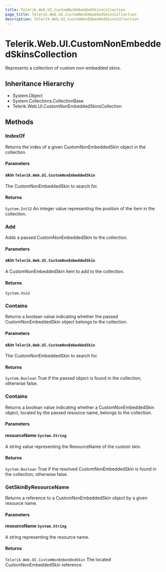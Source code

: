 ```yaml
---
title: Telerik.Web.UI.CustomNonEmbeddedSkinsCollection
page_title: Telerik.Web.UI.CustomNonEmbeddedSkinsCollection
description: Telerik.Web.UI.CustomNonEmbeddedSkinsCollection
---
```


# Telerik.Web.UI.CustomNonEmbeddedSkinsCollection

Represents a collection of custom non-embedded skins.

## Inheritance Hierarchy

* System.Object
* System.Collections.CollectionBase
* Telerik.Web.UI.CustomNonEmbeddedSkinsCollection

## Methods

###  IndexOf

Returns the index of a given CustomNonEmbeddedSkin object in the collection.

#### Parameters

#### skin `Telerik.Web.UI.CustomNonEmbeddedSkin`

The CustomNonEmbeddedSkin to search for.

#### Returns

`System.Int32` An integer value representing the position of the item in the collection.

###  Add

Adds a passed CustomNonEmbeddedSkin to the collection.

#### Parameters

#### skin `Telerik.Web.UI.CustomNonEmbeddedSkin`

A CustomNonEmbeddedSkin item to add to the collection.

#### Returns

`System.Void` 

###  Contains

Returns a boolean value indicating whether the passed CustomNonEmbeddedSkin object belongs to the collection.

#### Parameters

#### skin `Telerik.Web.UI.CustomNonEmbeddedSkin`

The CustomNonEmbeddedSkin to search for.

#### Returns

`System.Boolean` True if the passed object is found in the collection; otherwise false.

###  Contains

Returns a boolean value indicating whether a CustomNonEmbeddedSkin object, located by the
            passed resource name, belongs to the collection.

#### Parameters

#### resourceName `System.String`

A string value representing the ResourceName of the custom skin.

#### Returns

`System.Boolean` True if the resolved CustomNonEmbeddedSkin is found in the collection; otherwise false.

###  GetSkinByResourceName

Returns a reference to a CustomNonEmbeddedSkin object by a given resource name.

#### Parameters

#### resourceName `System.String`

A string representing the resource name.

#### Returns

`Telerik.Web.UI.CustomNonEmbeddedSkin` The located CustomNonEmbeddedSkin reference.

